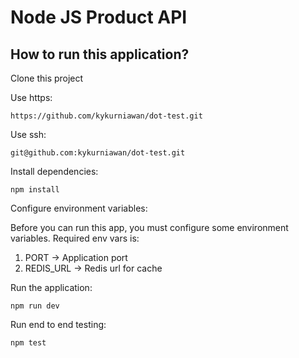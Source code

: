 # Node JS Product API

## How to run this application?

Clone this project

Use https:
```
https://github.com/kykurniawan/dot-test.git
```

Use ssh:
```
git@github.com:kykurniawan/dot-test.git
```

Install dependencies:
```
npm install
```

Configure environment variables:

Before you can run this app, you must configure some environment variables. Required env vars is:
1. PORT -> Application port
2. REDIS_URL -> Redis url for cache

Run the application:
```
npm run dev
```

Run end to end testing:
```
npm test
```
